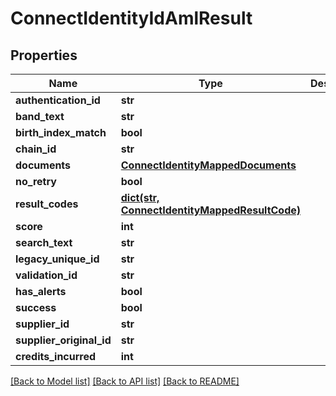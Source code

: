 # ConnectIdentityIdAmlResult

## Properties
Name | Type | Description | Notes
------------ | ------------- | ------------- | -------------
**authentication_id** | **str** |  | [optional] 
**band_text** | **str** |  | [optional] 
**birth_index_match** | **bool** |  | [optional] 
**chain_id** | **str** |  | [optional] 
**documents** | [**ConnectIdentityMappedDocuments**](ConnectIdentityMappedDocuments.md) |  | [optional] 
**no_retry** | **bool** |  | [optional] 
**result_codes** | [**dict(str, ConnectIdentityMappedResultCode)**](ConnectIdentityMappedResultCode.md) |  | [optional] 
**score** | **int** |  | [optional] 
**search_text** | **str** |  | [optional] 
**legacy_unique_id** | **str** |  | [optional] 
**validation_id** | **str** |  | [optional] 
**has_alerts** | **bool** |  | [optional] 
**success** | **bool** |  | [optional] 
**supplier_id** | **str** |  | [optional] 
**supplier_original_id** | **str** |  | [optional] 
**credits_incurred** | **int** |  | [optional] 

[[Back to Model list]](../README.md#documentation-for-models) [[Back to API list]](../README.md#documentation-for-api-endpoints) [[Back to README]](../README.md)

